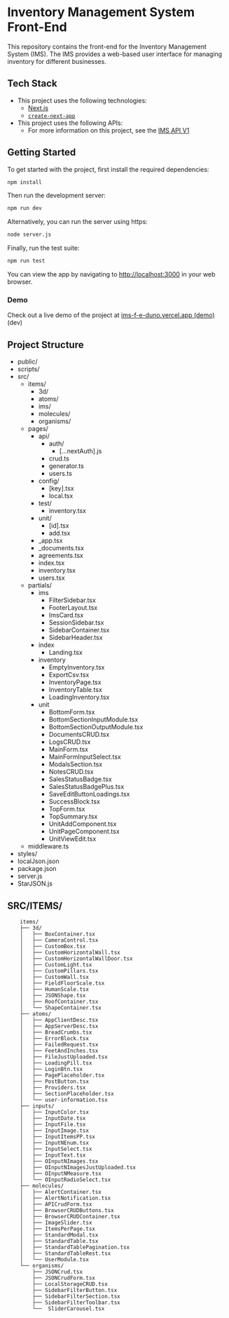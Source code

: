 # Inventory Management System Front-End
This repository contains the front-end for the Inventory Management System (IMS). The IMS provides a web-based user interface for managing inventory for different businesses.

## Tech Stack
* This project uses the following technologies:
    * [Next.js](https://nextjs.org/)
    * [`create-next-app`](https://github.com/vercel/next.js/tree/canary/packages/create-next-app)
* This project uses the following  APIs:
    * For more information on this project, see the [IMS API V1](https://servicepadportal.atlassian.net/wiki/spaces/SP/pages/459538444/Inventory+API+V1)



## Getting Started
To get started with the project, first install the required dependencies:
```bash
npm install
```


Then run the development server:
```bash
npm run dev
```
Alternatively, you can run the server using https:
```bash
node server.js
```


Finally, run the test suite:
```bash
npm run test
```
You can view the app by navigating to [http://localhost:3000](http://localhost:3000) in your web browser.
### Demo
Check out a live demo of the project at [ims-f-e-duno.vercel.app (demo)](https://ims-f-e-duno.vercel.app/) (dev)



## Project Structure
- public/
- scripts/
- src/
    - items/
        - 3d/
        - atoms/
        - ims/
        - molecules/
        - organisms/
    - pages/
        - api/
            - auth/
                - [...nextAuth].js
            - crud.ts
            - generator.ts
            - users.ts
        - config/
            - [key].tsx
            - local.tsx
        - test/
            - inventory.tsx
        - unit/
            - [id].tsx
            - add.tsx
        - _app.tsx
        - _documents.tsx
        - agreements.tsx
        - index.tsx
        - inventory.tsx
        - users.tsx
    - partials/
        - ims
            - FilterSidebar.tsx
            - FooterLayout.tsx
            - ImsCard.tsx
            - SessionSidebar.tsx
            - SidebarContainer.tsx
            - SidebarHeader.tsx
        - index
            - Landing.tsx
        - inventory
            - EmptyInventory.tsx
            - ExportCsv.tsx
            - InventoryPage.tsx
            - InventoryTable.tsx
            - LoadingInventory.tsx
        - unit
            - BottomForm.tsx
            - BottomSectionInputModule.tsx
            - BottomSectionOutputModule.tsx
            - DocumentsCRUD.tsx
            - LogsCRUD.tsx
            - MainForm.tsx
            - MainFormInputSelect.tsx
            - ModalsSection.tsx
            - NotesCRUD.tsx
            - SalesStatusBadge.tsx
            - SalesStatusBadgePlus.tsx
            - SaveEditButtonLoadings.tsx
            - SuccessBlock.tsx
            - TopForm.tsx
            - TopSummary.tsx
            - UnitAddComponent.tsx
            - UnitPageComponent.tsx
            - UnitViewEdit.tsx
    - middleware.ts
- styles/
- localJson.json
- package.json
- server.js
- StarJSON.js



## SRC/ITEMS/
```text      
    items/
    ├── 3d/
    │   ├── BoxContainer.tsx
    │   ├── CameraControl.tsx
    │   ├── CustomBox.tsx
    │   ├── CustomHorizontalWall.tsx
    │   ├── CustomHorizontalWallDoor.tsx
    │   ├── CustomLight.tsx
    │   ├── CustomPillars.tsx
    │   ├── CustomWall.tsx
    │   ├── FieldFloorScale.tsx
    │   ├── HumanScale.tsx
    │   ├── JSONShape.tsx
    │   ├── RoofContainer.tsx
    │   └── ShapeContainer.tsx
    ├── atoms/
    │   ├── AppClientDesc.tsx
    │   ├── AppServerDesc.tsx
    │   ├── BreadCrumbs.tsx
    │   ├── ErrorBlock.tsx
    │   ├── FailedRequest.tsx
    │   ├── FeetAndInches.tsx
    │   ├── FileJustUploaded.tsx
    │   ├── LoadingPill.tsx
    │   ├── LoginBtn.tsx
    │   ├── PagePlaceholder.tsx
    │   ├── PostButton.tsx
    │   ├── Providers.tsx
    │   ├── SectionPlaceholder.tsx
    │   └── user-information.tsx
    ├── inputs/
    │   ├── InputColor.tsx
    │   ├── InputDate.tsx
    │   ├── InputFile.tsx
    │   ├── InputImage.tsx
    │   ├── InputItemsPP.tsx
    │   ├── InputNEnum.tsx
    │   ├── InputSelect.tsx
    │   ├── InputText.tsx
    │   ├── OInputNImages.tsx
    │   ├── OInputNImagesJustUploaded.tsx
    │   ├── OInputNMeasure.tsx
    │   └── OInputRadioSelect.tsx
    ├── molecules/
    │   ├── AlertContainer.tsx
    │   ├── AlertNotification.tsx
    │   ├── APICrudForm.tsx
    │   ├── BrowserCRUDButtons.tsx
    │   ├── BrowserCRUDContainer.tsx
    │   ├── ImageSlider.tsx
    │   ├── ItemsPerPage.tsx
    │   ├── StandardModal.tsx
    │   ├── StandardTable.tsx
    │   ├── StandardTablePagination.tsx
    │   ├── StandardTableRest.tsx
    │   └── UserModule.tsx
    └── organisms/
        ├── JSONCrud.tsx
        ├── JSONCrudForm.tsx
        ├── LocalStorageCRUD.tsx
        ├── SidebarFilterButton.tsx
        ├── SidebarFilterSection.tsx
        ├── SidebarFilterToolbar.tsx
        └──  SliderCarousel.tsx
```